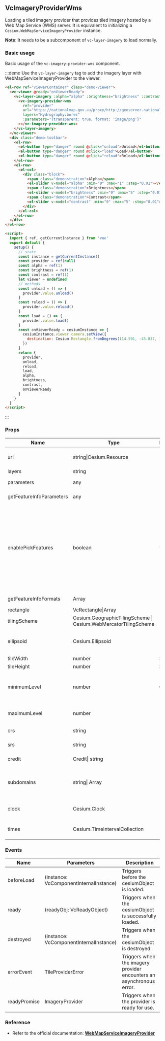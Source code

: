 ## VcImageryProviderWms

Loading a tiled imagery provider that provides tiled imagery hosted by a Web Map Service (WMS) server. It is equivalent to initializing a `Cesium.WebMapServiceImageryProvider` instance.

**Note**: It needs to be a subcomponent of `vc-layer-imagery` to load normally.

### Basic usage

Basic usage of the `vc-imagery-provider-wms` component.

:::demo Use the `vc-layer-imagery` tag to add the imagery layer with WebMapServiceImageryProvider to the viewer.

```html
<el-row ref="viewerContainer" class="demo-viewer">
  <vc-viewer @ready="onViewerReady">
    <vc-layer-imagery :alpha="alpha" :brightness="brightness" :contrast="contrast">
      <vc-imagery-provider-wms
        ref="provider"
        url="https://nationalmap.gov.au/proxy/http://geoserver.nationalmap.nicta.com.au/geotopo_250k/ows"
        layers="Hydrography:bores"
        :parameters="{transparent: true, format: 'image/png'}"
      ></vc-imagery-provider-wms>
    </vc-layer-imagery>
  </vc-viewer>
  <div class="demo-toolbar">
    <el-row>
      <el-button type="danger" round @click="unload">Unload</el-button>
      <el-button type="danger" round @click="load">Load</el-button>
      <el-button type="danger" round @click="reload">Reload</el-button>
    </el-row>
    <el-row>
      <el-col>
        <div class="block">
          <span class="demonstration">Alpha</span>
          <el-slider v-model="alpha" :min="0" :max="1" :step="0.01"></el-slider>
          <span class="demonstration">Brightness</span>
          <el-slider v-model="brightness" :min="0" :max="5" :step="0.01"></el-slider>
          <span class="demonstration">Contrast</span>
          <el-slider v-model="contrast" :min="0" :max="5" :step="0.01"></el-slider>
        </div>
      </el-col>
    </el-row>
  </div>
</el-row>

<script>
  import { ref, getCurrentInstance } from 'vue'
  export default {
    setup() {
      // state
      const instance = getCurrentInstance()
      const provider = ref(null)
      const alpha = ref(1)
      const brightness = ref(1)
      const contrast = ref(1)
      let viewer = undefined
      // methods
      const unload = () => {
        provider.value.unload()
      }
      const reload = () => {
        provider.value.reload()
      }
      const load = () => {
        provider.value.load()
      }
      const onViewerReady = cesiumInstance => {
        cesiumInstance.viewer.camera.setView({
          destination: Cesium.Rectangle.fromDegrees(114.591, -45.837, 148.97, -5.73)
        })
      }
      return {
        provider,
        unload,
        reload,
        load,
        alpha,
        brightness,
        contrast,
        onViewerReady
      }
    }
  }
</script>
```

:::

### Props

<!-- prettier-ignore -->
| Name | Type | Default | Description |
| ---- | ---- | ------- | ----------- |
| url | string\|Cesium.Resource | | `required` The URL of the WMS service. The URL supports the same keywords as the UrlTemplateImageryProvider. |
| layers | string | | `required` The layers to include, separated by commas. |
| parameters | any | | `optional` Additional parameters to pass to the WMS server in the GetMap URL. |
| getFeatureInfoParameters | any | | `optional` Additional parameters to pass to the WMS server in the GetFeatureInfo URL. |
| enablePickFeatures | boolean | `true` | `optional` If true, WebMapServiceImageryProvider#pickFeatures will invoke the GetFeatureInfo operation on the WMS server and return the features included in the response. If false, WebMapServiceImageryProvider#pickFeatures will immediately return undefined (indicating no pickable features) without communicating with the server. Set this property to false if you know your WMS server does not support GetFeatureInfo or if you don't want this provider's features to be pickable. Note that this can be dynamically overridden by modifying the WebMapServiceImageryProvider#enablePickFeatures property. |
| getFeatureInfoFormats | Array | | `optional` The formats in which to try WMS GetFeatureInfo requests. |
| rectangle | VcRectangle\|Array | | `optional` The rectangle of the layer. |
| tilingScheme | Cesium.GeographicTilingScheme \| Cesium.WebMercatorTilingScheme | | `optional` The tiling scheme to use to divide the world into tiles. |
| ellipsoid      | Cesium.Ellipsoid | | `optional` The ellipsoid. If the tilingScheme is specified, this parameter is ignored and the tiling scheme's ellipsoid is used instead. If neither parameter is specified, the WGS84 ellipsoid is used. |
| tileWidth | number | `256` | `optional` The width of each tile in pixels. |
| tileHeight | number | `256` | `optional` The height of each tile in pixels. |
| minimumLevel | number | `0` | `optional` The minimum level-of-detail supported by the imagery provider. Take care when specifying this that the number of tiles at the minimum level is small, such as four or less. A larger number is likely to result in rendering problems. |
| maximumLevel | number | | `optional` The maximum level-of-detail supported by the imagery provider, or undefined if there is no limit. If not specified, there is no limit. |
| crs | string | | `optional` CRS specification, for use with WMS specification >= 1.3.0. |
| srs | string | | `optional` SRS specification, for use with WMS specification 1.1.0 or 1.1.1 |
| credit | Credit\| string | | `optional` A credit for the data source, which is displayed on the canvas. |
| subdomains | string\| Array | `'abc'` | `optional` The subdomains to use for the {s} placeholder in the URL template. If this parameter is a single string, each character in the string is a subdomain. If it is an array, each element in the array is a subdomain. |
| clock | Cesium.Clock | | `optional` A Clock instance that is used when determining the value for the time dimension. Required when options.times is specified. |
| times | Cesium.TimeIntervalCollection | | `optional` TimeIntervalCollection with its data property being an object containing time dynamic dimension and their values. |

### Events

| Name         | Parameters                              | Description                                                          |
| ------------ | --------------------------------------- | -------------------------------------------------------------------- |
| beforeLoad   | (instance: VcComponentInternalInstance) | Triggers before the cesiumObject is loaded.                          |
| ready        | (readyObj: VcReadyObject)               | Triggers when the cesiumObject is successfully loaded.               |
| destroyed    | (instance: VcComponentInternalInstance) | Triggers when the cesiumObject is destroyed.                         |
| errorEvent   | TileProviderError                       | Triggers when the imagery provider encounters an asynchronous error. |
| readyPromise | ImageryProvider                         | Triggers when the provider is ready for use.                         |

### Reference

- Refer to the official documentation: **[WebMapServiceImageryProvider](https://cesium.com/docs/cesiumjs-ref-doc/WebMapServiceImageryProvider.html)**
